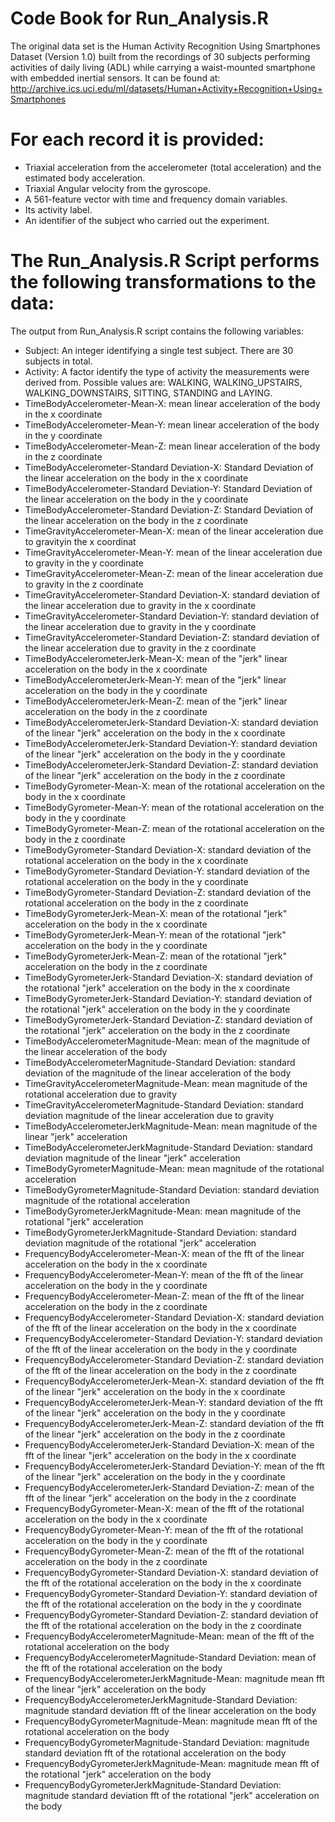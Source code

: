 Code Book for Run_Analysis.R
===============================

The original data set is the Human Activity Recognition Using Smartphones Dataset (Version 1.0) built from the recordings of 30 subjects performing activities of daily living (ADL) while carrying a waist-mounted smartphone with embedded inertial sensors.
It can be found at: http://archive.ics.uci.edu/ml/datasets/Human+Activity+Recognition+Using+Smartphones 

For each record it is provided:
======================================

- Triaxial acceleration from the accelerometer (total acceleration) and the estimated body acceleration.
- Triaxial Angular velocity from the gyroscope. 
- A 561-feature vector with time and frequency domain variables. 
- Its activity label. 
- An identifier of the subject who carried out the experiment.

The Run_Analysis.R Script performs the following transformations to the data:
======================================

The output from Run_Analysis.R script contains the following variables:
- Subject: An integer identifying a single test subject. There are 30 subjects in total.
- Activity: A factor identify the type of activity the measurements were derived from. Possible values are: WALKING, WALKING_UPSTAIRS, WALKING_DOWNSTAIRS, SITTING, STANDING and LAYING.
- TimeBodyAccelerometer-Mean-X: mean linear acceleration of the body in the x coordinate
- TimeBodyAccelerometer-Mean-Y: mean linear acceleration of the body in the y coordinate
- TimeBodyAccelerometer-Mean-Z: mean linear acceleration of the body in the z coordinate
- TimeBodyAccelerometer-Standard Deviation-X: Standard Deviation of the linear acceleration on the body in the x coordinate
- TimeBodyAccelerometer-Standard Deviation-Y: Standard Deviation of the linear acceleration on the body in the y coordinate
- TimeBodyAccelerometer-Standard Deviation-Z: Standard Deviation of the linear acceleration on the body in the z coordinate
- TimeGravityAccelerometer-Mean-X: mean of the linear acceleration due to gravityin the x coordinat
- TimeGravityAccelerometer-Mean-Y: mean of the linear acceleration due to gravity in the y coordinate
- TimeGravityAccelerometer-Mean-Z: mean of the linear acceleration due to gravity in the z coordinate
- TimeGravityAccelerometer-Standard Deviation-X: standard deviation of the linear acceleration due to gravity in the x coordinate
- TimeGravityAccelerometer-Standard Deviation-Y: standard deviation of the linear acceleration due to gravity in the y coordinate
- TimeGravityAccelerometer-Standard Deviation-Z: standard deviation of the linear acceleration due to gravity in the z coordinate
- TimeBodyAccelerometerJerk-Mean-X: mean of the "jerk" linear acceleration on the body in the x coordinate
- TimeBodyAccelerometerJerk-Mean-Y: mean of the "jerk" linear acceleration on the body in the y coordinate
- TimeBodyAccelerometerJerk-Mean-Z: mean of the "jerk" linear acceleration on the body in the z coordinate
- TimeBodyAccelerometerJerk-Standard Deviation-X: standard deviation of the linear "jerk" acceleration on the body in the x coordinate
- TimeBodyAccelerometerJerk-Standard Deviation-Y: standard deviation of the linear "jerk" acceleration on the body in the y coordinate
- TimeBodyAccelerometerJerk-Standard Deviation-Z: standard deviation of the linear "jerk" acceleration on the body in the z coordinate
- TimeBodyGyrometer-Mean-X: mean of the rotational acceleration on the body in the x coordinate
- TimeBodyGyrometer-Mean-Y: mean of the rotational acceleration on the body in the y coordinate
- TimeBodyGyrometer-Mean-Z: mean of the rotational acceleration on the body in the z coordinate
- TimeBodyGyrometer-Standard Deviation-X: standard deviation of the rotational acceleration on the body in the x coordinate
- TimeBodyGyrometer-Standard Deviation-Y: standard deviation of the rotational acceleration on the body in the y coordinate
- TimeBodyGyrometer-Standard Deviation-Z: standard deviation of the rotational acceleration on the body in the z coordinate
- TimeBodyGyrometerJerk-Mean-X: mean of the rotational "jerk" acceleration on the body in the x coordinate
- TimeBodyGyrometerJerk-Mean-Y: mean of the rotational "jerk" acceleration on the body in the y coordinate
- TimeBodyGyrometerJerk-Mean-Z: mean of the rotational "jerk" acceleration on the body in the z coordinate
- TimeBodyGyrometerJerk-Standard Deviation-X: standard deviation of the rotational "jerk" acceleration on the body in the x coordinate
- TimeBodyGyrometerJerk-Standard Deviation-Y: standard deviation of the rotational "jerk" acceleration on the body in the y coordinate
- TimeBodyGyrometerJerk-Standard Deviation-Z: standard deviation of the rotational "jerk" acceleration on the body in the z coordinate
- TimeBodyAccelerometerMagnitude-Mean: mean of the magnitude of the linear acceleration of the body
- TimeBodyAccelerometerMagnitude-Standard Deviation: standard deviation of the magnitude of the linear acceleration of the body 
- TimeGravityAccelerometerMagnitude-Mean: mean magnitude of the rotational acceleration due to gravity
- TimeGravityAccelerometerMagnitude-Standard Deviation: standard deviation magnitude of the linear acceleration due to gravity
- TimeBodyAccelerometerJerkMagnitude-Mean: mean magnitude of the linear "jerk" acceleration 
- TimeBodyAccelerometerJerkMagnitude-Standard Deviation: standard deviation magnitude of the linear "jerk" acceleration 
- TimeBodyGyrometerMagnitude-Mean: mean magnitude of the rotational acceleration 
- TimeBodyGyrometerMagnitude-Standard Deviation: standard deviation magnitude of the rotational acceleration 
- TimeBodyGyrometerJerkMagnitude-Mean: mean magnitude of the rotational "jerk" acceleration  
- TimeBodyGyrometerJerkMagnitude-Standard Deviation: standard deviation magnitude of the rotational "jerk" acceleration 
- FrequencyBodyAccelerometer-Mean-X: mean of the fft of the linear acceleration on the body in the x coordinate
- FrequencyBodyAccelerometer-Mean-Y: mean of the fft of the linear acceleration on the body in the y coordinate
- FrequencyBodyAccelerometer-Mean-Z: mean of the fft of the linear acceleration on the body in the z coordinate
- FrequencyBodyAccelerometer-Standard Deviation-X: standard deviation of the fft of the linear acceleration on the body in the x coordinate
- FrequencyBodyAccelerometer-Standard Deviation-Y: standard deviation of the fft of the linear acceleration on the body in the y coordinate
- FrequencyBodyAccelerometer-Standard Deviation-Z: standard deviation of the fft of the linear acceleration on the body in the z coordinate
- FrequencyBodyAccelerometerJerk-Mean-X: standard deviation of the fft of the linear "jerk" acceleration on the body in the x coordinate
- FrequencyBodyAccelerometerJerk-Mean-Y: standard deviation of the fft of the linear "jerk" acceleration on the body in the y coordinate
- FrequencyBodyAccelerometerJerk-Mean-Z: standard deviation of the fft of the linear "jerk" acceleration on the body in the z coordinate
- FrequencyBodyAccelerometerJerk-Standard Deviation-X: mean of the fft of the linear "jerk" acceleration on the body in the x coordinate
- FrequencyBodyAccelerometerJerk-Standard Deviation-Y: mean of the fft of the linear "jerk" acceleration on the body in the y coordinate
- FrequencyBodyAccelerometerJerk-Standard Deviation-Z: mean of the fft of the linear "jerk" acceleration on the body in the z coordinate
- FrequencyBodyGyrometer-Mean-X: mean of the fft of the rotational acceleration on the body in the x coordinate
- FrequencyBodyGyrometer-Mean-Y: mean of the fft of the rotational acceleration on the body in the y coordinate
- FrequencyBodyGyrometer-Mean-Z: mean of the fft of the rotational acceleration on the body in the z coordinate
- FrequencyBodyGyrometer-Standard Deviation-X: standard deviation of the fft of the rotational acceleration on the body in the x coordinate
- FrequencyBodyGyrometer-Standard Deviation-Y: standard deviation of the fft of the rotational acceleration on the body in the y coordinate
- FrequencyBodyGyrometer-Standard Deviation-Z: standard deviation of the fft of the rotational acceleration on the body in the z coordinate
- FrequencyBodyAccelerometerMagnitude-Mean: mean of the fft of the rotational acceleration on the body
- FrequencyBodyAccelerometerMagnitude-Standard Deviation: mean of the fft of the rotational acceleration on the body
- FrequencyBodyAccelerometerJerkMagnitude-Mean: magnitude mean fft of the linear "jerk" acceleration on the body
- FrequencyBodyAccelerometerJerkMagnitude-Standard Deviation: magnitude standard deviation fft of the linear acceleration on the body
- FrequencyBodyGyrometerMagnitude-Mean: magnitude mean fft of the rotational acceleration on the body
- FrequencyBodyGyrometerMagnitude-Standard Deviation: magnitude standard deviation fft of the rotational acceleration on the body
- FrequencyBodyGyrometerJerkMagnitude-Mean: magnitude mean fft of the rotational "jerk" acceleration on the body
- FrequencyBodyGyrometerJerkMagnitude-Standard Deviation: magnitude standard deviation fft of the rotational "jerk" acceleration on the body
